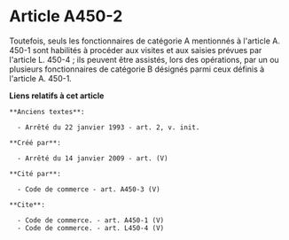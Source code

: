 # Article A450-2

Toutefois, seuls les fonctionnaires de catégorie A mentionnés à l'article A. 450-1 sont habilités à procéder aux visites et
aux saisies prévues par l'article L. 450-4 ; ils peuvent être assistés, lors des opérations, par un ou plusieurs
fonctionnaires de catégorie B désignés parmi ceux définis à l'article A. 450-1.

**Liens relatifs à cet article**

	**Anciens textes**:

	  - Arrêté du 22 janvier 1993 - art. 2, v. init.

	**Créé par**:

	  - Arrêté du 14 janvier 2009 - art. (V)

	**Cité par**:

	  - Code de commerce - art. A450-3 (V)

	**Cite**:

	  - Code de commerce. - art. A450-1 (V)
	  - Code de commerce. - art. L450-4 (V)
